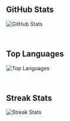 ## GitHub Stats

![GitHub Stats](https://github-readme-stats.vercel.app/api?username=jewfaith&show_icons=true&theme=radical&hide_title=true&hide=prs&count_private=true&include_all_commits=true&custom_title=GitHub%20Statistics)

<br>

## Top Languages

![Top Languages](https://github-readme-stats.vercel.app/api/top-langs/?username=jewfaith&theme=radical&langs_count=10&hide_title=true)

<br>

## Streak Stats

![Streak Stats](https://github-readme-streak-stats.herokuapp.com/?user=jewfaith&theme=radical&hide_title=true)
